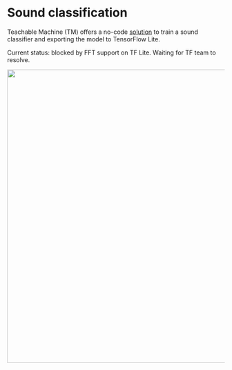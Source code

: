 # Sound classification

Teachable Machine (TM) offers a no-code [solution](https://medium.com/@warronbebster/teachable-machine-tutorial-snap-clap-whistle-4212fd7f3555) to train a sound classifier and exporting the model to TensorFlow Lite.

Current status: blocked by FFT support on TF Lite. Waiting for TF team to resolve.

<p align="center">
 <img src="../images/screenshots/classify_sound.png" width='680'/>
</p>
